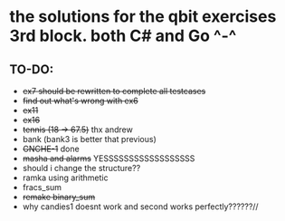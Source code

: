 # the solutions for the qbit exercises 3rd block. both C# and Go ^-^

## TO-DO:
+ ~~ex7 should be rewritten to complete all testcases~~
+ ~~find out what's wrong with ex6~~
+ ~~ex11~~
+ ~~ex16~~
+ ~~tennis (18 -> 67.5)~~ thx andrew
+ bank (bank3 is better that previous)
+ ~~GNCHE-1~~ done
+ ~~masha and alarms~~ YESSSSSSSSSSSSSSSSSS
+ should i change the structure??
+ ramka using arithmetic
+ fracs_sum
+ ~~remake binary_sum~~
+ why candies1 doesnt work and second works perfectly??????//
